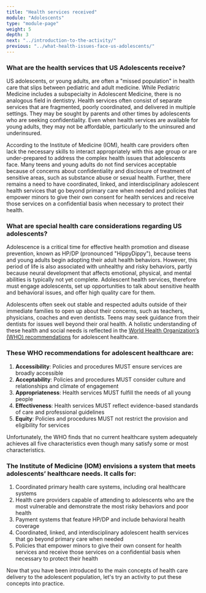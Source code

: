 ```yaml
---
title: "Health services received"
module: "Adolescents"
type: "module-page"
weight: 5
depth: 3
next: "../introduction-to-the-activity/"
previous: "../what-health-issues-face-us-adolescents/"
---
```

<form method="post" action="."><h3>What are the health services that US Adolescents receive?</h3><div class="pageblock"><p>US adolescents, or young adults, are often a "missed population" in health care that slips between pediatric and adult medicine. While Pediatric Medicine includes a subspecialty in Adolescent Medicine, there is no analogous field in dentistry. Health services often consist of separate services that are fragmented, poorly coordinated, and delivered in multiple settings. They may be sought by parents and other times by adolescents who are seeking confidentiality. Even when health services are available for young adults, they may not be affordable, particularly to the uninsured and underinsured.</p>
<p>According to the Institute of Medicine (IOM), health care providers often lack the necessary skills to interact appropriately with this age group or are under-prepared to address the complex health issues that adolescents face. Many teens and young adults do not find services acceptable because of concerns about confidentiality and disclosure of treatment of sensitive areas, such as substance abuse or sexual health. Further, there remains a need to have coordinated, linked, and interdisciplinary adolescent health services that go beyond primary care when needed and policies that empower minors to give their own consent for health services and receive those services on a confidential basis when necessary to protect their health.</p>
</div><h3>What are special health care considerations regarding US adolescents?</h3><div class="pageblock"><p>Adolescence is a critical time for effective health promotion and disease prevention, known as HP/DP (pronounced "HippyDippy"), because teens and young adults begin adopting their adult health behaviors. However, this period of life is also associated with unhealthy and risky behaviors, partly because neural development that affects emotional, physical, and mental abilities is typically not yet complete. Adolescent health services, therefore must engage adolescents, set up opportunities to talk about sensitive health and behavioral issues, and offer high quality care for them.</p>
<p>Adolescents often seek out stable and respected adults outside of their immediate families to open up about their concerns, such as teachers, physicians, coaches and even dentists. Teens may seek guidance from their dentists for issues well beyond their oral health. A holistic understanding of these health and social needs is reflected in the <a href="http://www.who.int/maternal_child_adolescent/topics/adolescence/health_services/en/index.html" target="_blank">World Health Organization’s (WHO) recommendations</a> for adolescent healthcare.</p>
</div><h3>These WHO recommendations for adolescent healthcare are:</h3><div class="pageblock"><ol>
<li><strong>Accessibility</strong>: Policies and procedures MUST ensure services are broadly accessible</li>
<li><strong>Acceptability</strong>: Policies and procedures MUST consider culture and relationships and climate of engagement</li>
<li><strong>Appropriateness</strong>: Health services MUST fulfill the needs of all young people</li>
<li><strong>Effectiveness</strong>: Health services MUST reflect evidence-based standards of care and professional guidelines</li>
<li><strong>Equity</strong>: Policies and procedures MUST not restrict the provision and eligibility for services</li>
</ol>
<p>Unfortunately, the WHO finds that no current healthcare system adequately achieves all five characteristics even though many satisfy some or most characteristics.</p>
</div><h3>The Institute of Medicine (IOM) envisions a system that meets adolescents’ healthcare needs. It calls for:</h3><div class="pageblock"><ol>
<li>Coordinated primary health care systems, including oral healthcare systems</li>
<li>Health care providers capable of attending to adolescents who are the most vulnerable and demonstrate the most risky behaviors and poor health</li>
<li>Payment systems that feature HP/DP and include behavioral health coverage</li>
<li>Coordinated, linked, and interdisciplinary adolescent health services that go beyond primary care when needed</li>
<li>Policies that empower minors to give their own consent for health services and receive those services on a confidential basis when necessary to protect their health</li>
</ol>
</div><div class="pageblock"><p>Now that you have been introduced to the main concepts of health care delivery to the adolescent population, let's try an activity to put these concepts into practice. </p>
</div></form>
